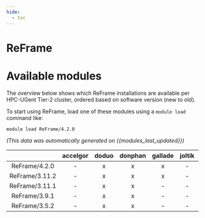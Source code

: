 ```yaml
---
hide:
  - toc
---
```


ReFrame
=======

# Available modules


The overview below shows which ReFrame installations are available per HPC-UGent Tier-2 cluster, ordered based on software version (new to old).

To start using ReFrame, load one of these modules using a `module load` command like:

```shell
module load ReFrame/4.2.0
```

*(This data was automatically generated on {{modules_last_updated}})*  

| |accelgor|doduo|donphan|gallade|joltik|shinx|
| :---: | :---: | :---: | :---: | :---: | :---: | :---: |
|ReFrame/4.2.0|-|x|x|x|-|-|
|ReFrame/3.11.2|-|x|x|x|-|-|
|ReFrame/3.11.1|-|x|x|-|-|-|
|ReFrame/3.9.1|-|x|x|-|-|-|
|ReFrame/3.5.2|-|x|x|-|-|-|
